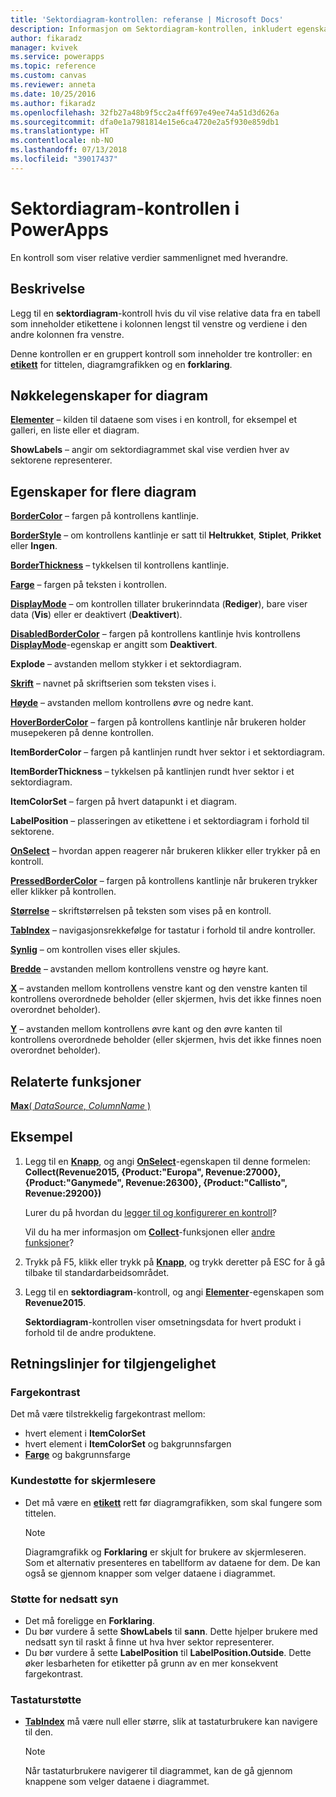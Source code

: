 ```yaml
---
title: 'Sektordiagram-kontrollen: referanse | Microsoft Docs'
description: Informasjon om Sektordiagram-kontrollen, inkludert egenskaper og eksempler
author: fikaradz
manager: kvivek
ms.service: powerapps
ms.topic: reference
ms.custom: canvas
ms.reviewer: anneta
ms.date: 10/25/2016
ms.author: fikaradz
ms.openlocfilehash: 32fb27a48b9f5cc2a4ff697e49ee74a51d3d626a
ms.sourcegitcommit: dfa0e1a7981814e15e6ca4720e2a5f930e859db1
ms.translationtype: HT
ms.contentlocale: nb-NO
ms.lasthandoff: 07/13/2018
ms.locfileid: "39017437"
---
```

# <a name="pie-chart-control-in-powerapps"></a>Sektordiagram-kontrollen i PowerApps
En kontroll som viser relative verdier sammenlignet med hverandre.

## <a name="description"></a>Beskrivelse
Legg til en **sektordiagram**-kontroll hvis du vil vise relative data fra en tabell som inneholder etikettene i kolonnen lengst til venstre og verdiene i den andre kolonnen fra venstre.

Denne kontrollen er en gruppert kontroll som inneholder tre kontroller: en **[etikett](control-text-box.md)** for tittelen, diagramgrafikken og en **forklaring**.

## <a name="chart-key-properties"></a>Nøkkelegenskaper for diagram
**[Elementer](properties-core.md)** – kilden til dataene som vises i en kontroll, for eksempel et galleri, en liste eller et diagram.

**ShowLabels** – angir om sektordiagrammet skal vise verdien hver av sektorene representerer.

## <a name="additional-chart-properties"></a>Egenskaper for flere diagram
**[BorderColor](properties-color-border.md)** – fargen på kontrollens kantlinje.

**[BorderStyle](properties-color-border.md)** – om kontrollens kantlinje er satt til **Heltrukket**, **Stiplet**, **Prikket** eller **Ingen**.

**[BorderThickness](properties-color-border.md)** – tykkelsen til kontrollens kantlinje.

**[Farge](properties-color-border.md)** – fargen på teksten i kontrollen.

**[DisplayMode](properties-core.md)** – om kontrollen tillater brukerinndata (**Rediger**), bare viser data (**Vis**) eller er deaktivert (**Deaktivert**).

**[DisabledBorderColor](properties-color-border.md)** – fargen på kontrollens kantlinje hvis kontrollens **[DisplayMode](properties-core.md)**-egenskap er angitt som **Deaktivert**.

**Explode** – avstanden mellom stykker i et sektordiagram.

**[Skrift](properties-text.md)**  – navnet på skriftserien som teksten vises i.

**[Høyde](properties-size-location.md)** – avstanden mellom kontrollens øvre og nedre kant.

**[HoverBorderColor](properties-color-border.md)** – fargen på kontrollens kantlinje når brukeren holder musepekeren på denne kontrollen.

**ItemBorderColor** – fargen på kantlinjen rundt hver sektor i et sektordiagram.

**ItemBorderThickness** – tykkelsen på kantlinjen rundt hver sektor i et sektordiagram.

**ItemColorSet** – fargen på hvert datapunkt i et diagram.

**LabelPosition** – plasseringen av etikettene i et sektordiagram i forhold til sektorene.

**[OnSelect](properties-core.md)** – hvordan appen reagerer når brukeren klikker eller trykker på en kontroll.

**[PressedBorderColor](properties-color-border.md)** – fargen på kontrollens kantlinje når brukeren trykker eller klikker på kontrollen.

**[Størrelse](properties-text.md)** – skriftstørrelsen på teksten som vises på en kontroll.

**[TabIndex](properties-accessibility.md)** – navigasjonsrekkefølge for tastatur i forhold til andre kontroller.

**[Synlig](properties-core.md)** – om kontrollen vises eller skjules.

**[Bredde](properties-size-location.md)** – avstanden mellom kontrollens venstre og høyre kant.

**[X](properties-size-location.md)** – avstanden mellom kontrollens venstre kant og den venstre kanten til kontrollens overordnede beholder (eller skjermen, hvis det ikke finnes noen overordnet beholder).

**[Y](properties-size-location.md)** – avstanden mellom kontrollens øvre kant og den øvre kanten til kontrollens overordnede beholder (eller skjermen, hvis det ikke finnes noen overordnet beholder).

## <a name="related-functions"></a>Relaterte funksjoner
[**Max**( *DataSource*, *ColumnName* )](../functions/function-aggregates.md)

## <a name="example"></a>Eksempel
1. Legg til en **[Knapp](control-button.md)**, og angi **[OnSelect](properties-core.md)**-egenskapen til denne formelen:<br>
   **Collect(Revenue2015, {Product:"Europa", Revenue:27000}, {Product:"Ganymede", Revenue:26300}, {Product:"Callisto", Revenue:29200})**
   
    Lurer du på hvordan du [legger til og konfigurerer en kontroll](../add-configure-controls.md)?
   
    Vil du ha mer informasjon om **[Collect](../functions/function-clear-collect-clearcollect.md)**-funksjonen eller [andre funksjoner](../formula-reference.md)?
2. Trykk på F5, klikk eller trykk på **[Knapp](control-button.md)**, og trykk deretter på ESC for å gå tilbake til standardarbeidsområdet.
3. Legg til en **sektordiagram**-kontroll, og angi **[Elementer](properties-core.md)**-egenskapen som **Revenue2015**.
   
    **Sektordiagram**-kontrollen viser omsetningsdata for hvert produkt i forhold til de andre produktene.


## <a name="accessibility-guidelines"></a>Retningslinjer for tilgjengelighet
### <a name="color-contrast"></a>Fargekontrast
Det må være tilstrekkelig fargekontrast mellom:
* hvert element i **ItemColorSet**
* hvert element i **ItemColorSet** og bakgrunnsfargen
* **[Farge](properties-color-border.md)** og bakgrunnsfarge

### <a name="screen-reader-support"></a>Kundestøtte for skjermlesere
* Det må være en **[etikett](control-text-box.md)** rett før diagramgrafikken, som skal fungere som tittelen.

    > [!NOTE]
  > Diagramgrafikk og **Forklaring** er skjult for brukere av skjermleseren. Som et alternativ presenteres en tabellform av dataene for dem. De kan også se gjennom knapper som velger dataene i diagrammet.

### <a name="low-vision-support"></a>Støtte for nedsatt syn
* Det må foreligge en **Forklaring**.
* Du bør vurdere å sette **ShowLabels** til **sann**. Dette hjelper brukere med nedsatt syn til raskt å finne ut hva hver sektor representerer.
* Du bør vurdere å sette **LabelPosition** til **LabelPosition.Outside**. Dette øker lesbarheten for etiketter på grunn av en mer konsekvent fargekontrast.

### <a name="keyboard-support"></a>Tastaturstøtte
* **[TabIndex](properties-accessibility.md)** må være null eller større, slik at tastaturbrukere kan navigere til den.

    > [!NOTE]
  > Når tastaturbrukere navigerer til diagrammet, kan de gå gjennom knappene som velger dataene i diagrammet.
